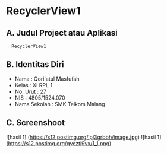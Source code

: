 # RecyclerView1

## A. Judul Project atau Aplikasi
      RecyclerView1

## B. Identitas Diri
   - Nama          : Qori'atul Masfufah
   - Kelas         : XI RPL 1
   - No. Urut      : 27
   - NIS           : 4805/1524.070
   - Nama Sekolah  : SMK Telkom Malang

## C. Screenshoot
   ![hasil 1] (https://s12.postimg.org/lpj3grbbh/image.jpg)
   ![hasil 1] (https://s12.postimg.org/qyeztj9vx/1_1.png)
<br><br>

